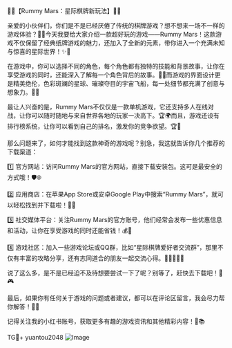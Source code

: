 🎉🚀【Rummy Mars：星际棋牌新玩法】🚀🎉

亲爱的小伙伴们，你们是不是已经厌倦了传统的棋牌游戏？想不想来一场不一样的游戏体验？👋👏今天我要给大家介绍一款超好玩的游戏——Rummy Mars！这款游戏不仅保留了经典纸牌游戏的魅力，还加入了全新的元素，带你进入一个充满未知与惊喜的星际世界！✨🌌

在游戏中，你可以选择不同的角色，每个角色都有独特的技能和背景故事，让你在享受游戏的同时，还能深入了解每一个角色背后的故事。🌟📖而游戏的界面设计更是精美绝伦，色彩斑斓的星球、璀璨夺目的宇宙飞船，每一处细节都充满了创意与想象力。🎨💫

最让人兴奋的是，Rummy Mars不仅仅是一款单机游戏，它还支持多人在线对战，让你可以随时随地与来自世界各地的玩家一决高下。🏆🌍而且，游戏还设有排行榜系统，让你可以看到自己的排名，激发你的竞争欲望。🏆🚀

那么问题来了，如何才能找到这款神奇的游戏呢？别急，我这就告诉你几个推荐的下载渠道：

1️⃣ 官方网站：访问Rummy Mars的官方网站，直接下载安装包。这可是最安全的方式哦！🛡️🌐

2️⃣ 应用商店：在苹果App Store或安卓Google Play中搜索“Rummy Mars”，就可以轻松找到并下载啦！🍎📱

3️⃣ 社交媒体平台：关注Rummy Mars的官方账号，他们经常会发布一些优惠信息和活动，让你在享受游戏的同时还能省钱！💰🎈

4️⃣ 游戏社区：加入一些游戏论坛或QQ群，比如“星际棋牌爱好者交流群”，那里不仅有丰富的攻略分享，还有志同道合的朋友一起交流心得。💬👨‍👩‍👧‍👦

说了这么多，是不是已经迫不及待想要尝试一下了呢？别等了，赶快去下载吧！🚀🎮

最后，如果你有任何关于游戏的问题或者建议，都可以在评论区留言，我会尽力帮你解答！💌💬

记得关注我的小红书账号，获取更多有趣的游戏资讯和其他精彩内容！🌟📚

TG💪+ yuantou2048  ![Image](https://github.com/user-attachments/assets/cf57a8bb-a08e-43c1-ad82-039f33c64200)